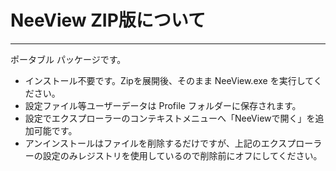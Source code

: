 # NeeView ZIP版について

----

ポータブル パッケージです。  

* インストール不要です。Zipを展開後、そのまま NeeView.exe を実行してください。  
* 設定ファイル等ユーザーデータは Profile フォルダーに保存されます。  
* 設定でエクスプローラーのコンテキストメニューへ「NeeViewで開く」を追加可能です。
* アンインストールはファイルを削除するだけですが、上記のエクスプローラーの設定のみレジストリを使用しているので削除前にオフにしてください。
